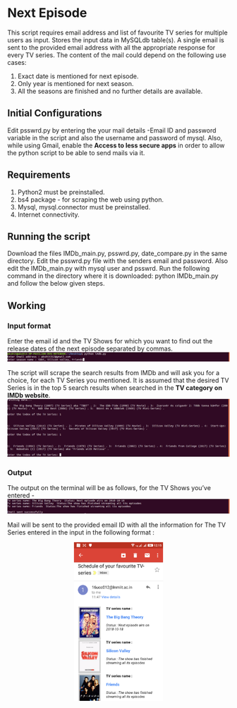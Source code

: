 # Next Episode



This script requires email address and list of favourite TV series for multiple users as input. Stores the input data in MySQLdb table(s). A single email is sent to the provided email address with all the appropriate response for every TV series. The content of the mail could depend on the following use cases:

  1. Exact date is mentioned for next episode.
  2. Only year is mentioned for next season.
  3. All the seasons are finished and no further details are available.
  
## Initial Configurations

Edit psswrd.py by entering the your mail details -Email ID and password variable in the script and also the username and password of mysql. Also, while using Gmail, enable the **Access to less secure apps** in order to allow the python script to be able to send mails via it.

## Requirements

1. Python2 must be preinstalled.
2. bs4 package - for scraping the web using python.
3. Mysql, mysql.connector must be preinstalled.
4. Internet connectivity.

## Running the script
 Download the files IMDb_main.py, psswrd.py, date_compare.py in the same directory. Edit the psswrd.py file with the senders email and password. Also edit the IMDb_main.py with mysql user and psswrd. Run the following command in the directory where it is downloaded: python IMDb_main.py and follow the below given steps.

## Working
  
### Input format

 Enter the email id and the TV Shows for which you want to find out the release dates of the next episode separated by commas.
![email_input](https://github.com/Akshit312/IMDb_Scrapper/blob/master/data/email_input.png)

 The script will scrape the search results from IMDb and will ask you for a choice, for each TV Series you mentioned. It is         assumed that the desired TV Series is in the top 5 search results when searched in the **TV category on IMDb website**.
![index_input](https://github.com/Akshit312/IMDb_Scrapper/blob/master/data/index_input.png)

### Output
 The output on the terminal will be as follows, for the TV Shows you’ve entered -
![terminal_output](https://github.com/Akshit312/IMDb_Scrapper/blob/master/data/terminal_output.png)

 Mail will be sent to the provided email ID with all the information for The TV Series entered in the input in the following format :
 <p align="center">
<img src="https://github.com/Akshit312/IMDb_Scrapper/blob/master/data/Screenshot_2018-10-17-12-15-17.png" height = "360" width="202.5"> 
  </p>
